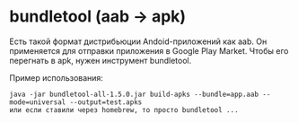 # bundletool \(aab -&gt; apk\)

Есть такой формат дистрибьюции Andoid-приложений как aab. Он применяется для отправки приложения в Google Play Market. Чтобы его перегнать в apk, нужен инструмент bundletool.

Пример использования:

```text
java -jar bundletool-all-1.5.0.jar build-apks --bundle=app.aab --mode=universal --output=test.apks
или если ставили через homebrew, то просто bundletool ...
```

